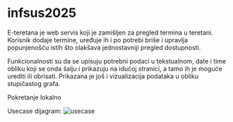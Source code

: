 # infsus2025


E-teretana je web servis koji je zamišljen za pregled termina u teretani. Korisnik dodaje termine, uređuje ih i po potrebi briše i upravlja popunjenošću istih što olakšava jednostavniji pregled dostupnosti.

Funkcionalnosti su da se upisuju potrebni podaci u tekstualnom, date i time obliku koji se onda šalju i prikazuju na idućoj stranici, a tamo ih je moguće urediti ili obrisati. Prikazana je još i vizualizacija podataka u obliku stupičastog grafa.

Pokretanje lokalno


Usecase dijagram:
![usecase](https://github.com/user-attachments/assets/c14d8722-3e89-4aba-8772-b8556fc5d386)
